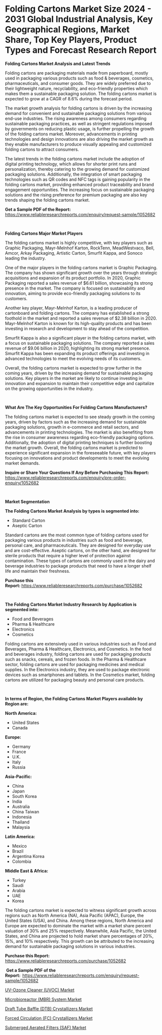 <p><h1>Folding Cartons Market Size 2024 - 2031 Global Industrial Analysis, Key Geographical Regions, Market Share, Top Key Players, Product Types and Forecast Research Report</h1></p><p><strong>Folding Cartons Market Analysis and Latest Trends</strong></p>
<p><p>Folding cartons are packaging materials made from paperboard, mostly used in packaging various products such as food & beverages, cosmetics, pharmaceuticals, and consumer goods. They are widely preferred due to their lightweight nature, recyclability, and eco-friendly properties which makes them a sustainable packaging solution. The folding cartons market is expected to grow at a CAGR of 8.6% during the forecast period.</p><p>The market growth analysis for folding cartons is driven by the increasing demand for convenient and sustainable packaging solutions from various end-use industries. The rising awareness among consumers regarding sustainable packaging practices, as well as stringent regulations imposed by governments on reducing plastic usage, is further propelling the growth of the folding cartons market. Moreover, advancements in printing technologies and design innovations are also driving the market growth as they enable manufacturers to produce visually appealing and customized folding cartons to attract consumers.</p><p>The latest trends in the folding cartons market include the adoption of digital printing technology, which allows for shorter print runs and personalization, thereby catering to the growing demand for customized packaging solutions. Additionally, the integration of smart packaging technologies such as QR codes and NFC tags is gaining popularity in the folding cartons market, providing enhanced product traceability and brand engagement opportunities. The increasing focus on sustainable packaging solutions and the rising preference for premium packaging are also key trends shaping the folding cartons market.</p></p>
<p><strong>Get a Sample PDF of the Report:&nbsp;</strong> <a href="https://www.reliableresearchreports.com/enquiry/request-sample/1052682">https://www.reliableresearchreports.com/enquiry/request-sample/1052682</a></p>
<p>&nbsp;</p>
<p><strong>Folding Cartons Major Market Players</strong></p>
<p><p>The folding cartons market is highly competitive, with key players such as Graphic Packaging, Mayr-Melnhof Karton, RockTenn, MeadWestvaco, Bell, Amcor, Arkay Packaging, Artistic Carton, Smurfit Kappa, and Sonoco leading the industry.</p><p>One of the major players in the folding cartons market is Graphic Packaging. The company has shown significant growth over the years through strategic acquisitions and expansion of its product portfolio. In 2020, Graphic Packaging reported a sales revenue of $6.61 billion, showcasing its strong presence in the market. The company is focused on sustainability and innovation, aiming to provide eco-friendly packaging solutions to its customers.</p><p>Another key player, Mayr-Melnhof Karton, is a leading producer of cartonboard and folding cartons. The company has established a strong foothold in the market and reported a sales revenue of $2.38 billion in 2020. Mayr-Melnhof Karton is known for its high-quality products and has been investing in research and development to stay ahead of the competition.</p><p>Smurfit Kappa is also a significant player in the folding cartons market, with a focus on sustainable packaging solutions. The company reported a sales revenue of $9.06 billion in 2020, highlighting its strong market presence. Smurfit Kappa has been expanding its product offerings and investing in advanced technologies to meet the evolving needs of its customers.</p><p>Overall, the folding cartons market is expected to grow further in the coming years, driven by the increasing demand for sustainable packaging solutions. Key players in the market are likely to continue investing in innovation and expansion to maintain their competitive edge and capitalize on the growing opportunities in the industry.</p></p>
<p>&nbsp;</p>
<p><strong>What Are The Key Opportunities For Folding Cartons Manufacturers?</strong></p>
<p><p>The folding cartons market is expected to see steady growth in the coming years, driven by factors such as the increasing demand for sustainable packaging solutions, growth in e-commerce and retail sectors, and advancements in printing technologies. The market is also benefiting from the rise in consumer awareness regarding eco-friendly packaging options. Additionally, the adoption of digital printing techniques is further boosting the market growth. Overall, the folding cartons market is predicted to experience significant expansion in the foreseeable future, with key players focusing on innovations and product developments to meet the evolving market demands.</p></p>
<p><strong>Inquire or Share Your Questions If Any Before Purchasing This Report:</strong> <a href="https://www.reliableresearchreports.com/enquiry/pre-order-enquiry/1052682">https://www.reliableresearchreports.com/enquiry/pre-order-enquiry/1052682</a></p>
<p>&nbsp;</p>
<p><strong>Market Segmentation</strong></p>
<p><strong>The Folding Cartons Market Analysis by types is segmented into:</strong></p>
<p><ul><li>Standard Carton</li><li>Aseptic Carton</li></ul></p>
<p><p>Standard cartons are the most common type of folding cartons used for packaging various products in industries such as food and beverage, personal care, and pharmaceuticals. They are designed for everyday use and are cost-effective. Aseptic cartons, on the other hand, are designed for sterile products that require a higher level of protection against contamination. These types of cartons are commonly used in the dairy and beverage industries to package products that need to have a longer shelf life and maintain their freshness.</p></p>
<p><strong>Purchase this Report:&nbsp;</strong><a href="https://www.reliableresearchreports.com/purchase/1052682">https://www.reliableresearchreports.com/purchase/1052682</a></p>
<p>&nbsp;</p>
<p><strong>The Folding Cartons Market Industry Research by Application is segmented into:</strong></p>
<p><ul><li>Food and Beverages</li><li>Pharma & Healthcare</li><li>Electronics</li><li>Cosmetics</li></ul></p>
<p><p>Folding cartons are extensively used in various industries such as Food and Beverages, Pharma & Healthcare, Electronics, and Cosmetics. In the food and beverages industry, folding cartons are used for packaging products such as snacks, cereals, and frozen foods. In the Pharma & Healthcare sector, folding cartons are used for packaging medicines and medical supplies. In the Electronics industry, they are used to package electronic devices such as smartphones and tablets. In the Cosmetics market, folding cartons are utilized for packaging beauty and personal care products.</p></p>
<p>&nbsp;</p>
<p><strong>In terms of Region, the Folding Cartons Market Players available by Region are:</strong></p>
<p>
    <p> <strong> North America: </strong>
        <ul>
            <li>United States</li>
            <li>Canada</li>
        </ul>
        </p> 
    <p> <strong> Europe: </strong>
        <ul>
            <li>Germany</li>
            <li>France</li>
            <li>U.K.</li>
            <li>Italy</li>
            <li>Russia</li>
        </ul>
        </p> 
    <p> <strong> Asia-Pacific: </strong>
        <ul>
            <li>China</li>
            <li>Japan</li>
            <li>South Korea</li>
            <li>India</li>
            <li>Australia</li>
            <li>China Taiwan</li>
            <li>Indonesia</li>
            <li>Thailand</li>
            <li>Malaysia</li>
        </ul>
        </p> 
    <p> <strong> Latin America: </strong>
        <ul>
            <li>Mexico</li>
            <li>Brazil</li>
            <li>Argentina Korea</li>
            <li>Colombia</li>
        </ul>
        </p> 
    <p> <strong> Middle East & Africa: </strong>
        <ul>
            <li>Turkey</li>
            <li>Saudi</li>
            <li>Arabia</li>
            <li>UAE</li>
            <li>Korea</li>
        </ul>
    </p>
    </p>
<p><p>The folding cartons market is expected to witness significant growth across regions such as North America (NA), Asia Pacific (APAC), Europe, the United States (USA), and China. Among these regions, North America and Europe are expected to dominate the market with a market share percent valuation of 30% and 25% respectively. Meanwhile, Asia Pacific, the United States, and China are projected to hold market share percentages of 20%, 15%, and 10% respectively. This growth can be attributed to the increasing demand for sustainable packaging solutions in various industries.</p></p>
<p><strong>Purchase this Report: </strong><a href="https://www.reliableresearchreports.com/purchase/1052682">https://www.reliableresearchreports.com/purchase/1052682</a></p>
<p>&nbsp;<strong>Get a Sample PDF of the Report:&nbsp;&nbsp;</strong><a href="https://www.reliableresearchreports.com/enquiry/request-sample/1052682">https://www.reliableresearchreports.com/enquiry/request-sample/1052682</a></p>
<p><strong></strong></p>
<p><p><a href="https://medium.com/@jarredmertz94/uv-ozone-cleaner-uvoc-market-furnishes-information-on-market-share-market-trends-and-market-057eb428c458">UV-Ozone Cleaner (UVOC) Market</a></p><p><a href="https://medium.com/@karenglover656/microbioreactor-mbr-system-market-size-reveals-the-best-marketing-channels-in-global-industry-c293bfc2878a">Microbioreactor (MBR) System Market</a></p><p><a href="https://medium.com/@karenglover656/draft-tube-baffle-dtb-crystallizers-market-research-report-its-history-and-forecast-2024-to-2031-46b3b0862c25">Draft Tube Baffle (DTB) Crystallizers Market</a></p><p><a href="https://medium.com/@karenglover656/forced-circulation-fc-crystallizers-market-size-market-outlook-and-market-forecast-2024-to-05b7566e55ec">Forced Circulation (FC) Crystallizers Market</a></p><p><a href="https://medium.com/@jarredmertz94/decoding-submerged-aerated-filters-saf-market-metrics-market-share-trends-and-growth-patterns-4ac7bc33eaef">Submerged Aerated Filters (SAF) Market</a></p></p>